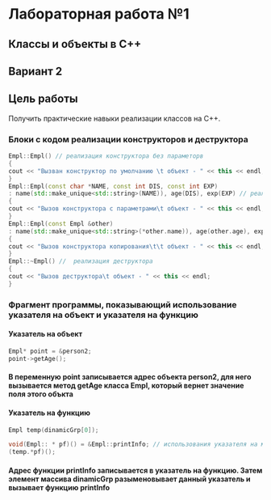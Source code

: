 # Лабораторная работа №1 #

## Классы и объекты в С++ ##

## Вариант 2 ##

## Цель работы ##

Получить практические навыки реализации классов на С++.

### Блоки с кодом реализации конструкторов и деструктора ###

```c++
Empl::Empl() // реализация конструктора без параметорв
{
cout << "Вызван конструктор по умолчанию \t объект - " << this << endl;
}
Empl::Empl(const char *NAME, const int DIS, const int EXP)
: name(std::make_unique<std::string>(NAME)), age(DIS), exp(EXP) // реализация конструктора с параметрами
{
cout << "Вызов конструктора с параметрами\t объект - " << this << endl;
}
Empl::Empl(const Empl &other)
: name(std::make_unique<std::string>(*other.name)), age(other.age), exp(other.exp) // реализация конструктора копирования
{
cout << "Вызов конструктора копирования\t\t объект - " << this << endl;
}
Empl::~Empl() //  реализация деструктора
{
cout << "Вызов деструктора\t объект - " << this << endl;
}
```

### Фрагмент программы, показывающий использование указателя на объект и указателя на функцию ###

#### Указатель на объект ####

```c++
Empl* point = &person2;
point->getAge();
```

#### В переменную point записывается адрес объекта person2, для него вызывается метод getAge класса Empl, который вернет значение поля этого объкта ####

#### Указатель на функцию ####

```c++
Empl temp(dinamicGrp[0]);

void(Empl:: * pf)() = &Empl::printInfo; // использования указателя на метод класса
(temp.*pf)();
```

#### Адрес функции printInfo записывается в указатель на функцию. Затем элемент массива dinamicGrp разыменовывает данный указатель и вызывает функцию printInfo ####
